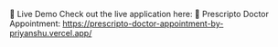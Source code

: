 🚀 Live Demo
Check out the live application here:
🔗 Prescripto Doctor Appointment:
https://prescripto-doctor-appointment-by-priyanshu.vercel.app/

